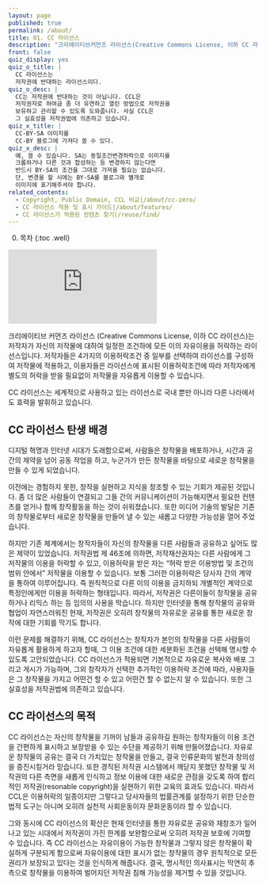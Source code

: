 ```yaml
---
layout: page
published: true
permalink: /about/
title: 01. CC 라이선스
description: "크리에이티브커먼즈 라이선스(Creative Commons License, 이하 CC 라이선스)는 창작자가 자신의 창작물에 대하여 일정한 조건하에 모든 이의 자유이용을 허락하는 라이선스 입니다."
front: false
quiz_display: yes
quiz_o_title: |
  CC 라이선스는
  저작권에 반대하는 라이선스이다.
quiz_o_desc: |
  CC는 저작권에 반대하는 것이 아닙니다. CCL은
  저작권자로 하여금 좀 더 유연하고 열린 방법으로 저작권을
  보유하고 관리할 수 있도록 도와줍니다. 사실 CCL은
  그 실효성을 저작권법에 의존하고 있습니다.
quiz_x_title: |
  CC-BY-SA 이미지를
  CC-BY 블로그에 가져다 쓸 수 있다.
quiz_x_desc: |
  예, 쓸 수 있습니다. SA는 동일조건변경허락으로 이미지를
  크롭하거나 다른 것과 합성하는 등 변경하지 않는다면
  반드시 BY-SA의 조건을 그대로 가져올 필요는 없습니다.
  단, 변경을 할 시에는 BY-SA를 블로그와 별개로
  이미지에 표기해주셔야 합니다.
related_contents: 
  - Copyright, Public Domain, CCL 비교|/about/cc-zero/
  - CC 라이선스 적용 및 표시 가이드|/about/features/
  - CC 라이선스가 적용된 컨텐츠 찾기|/reuse/find/
---
```




0. 목차
{:toc .well}

<div class="embed-responsive embed-responsive-16by9">
	<iframe src="https://www.youtube.com/embed/U8g35rt0UmQ" frameborder="0" allowfullscreen></iframe>
</div>

크리에이티브 커먼즈 라이선스 (Creative Commons License, 이하 CC 라이선스)는 저작자가 자신의 저작물에 대하여 일정한 조건하에 모든 이의 자유이용을 허락하는 라이선스입니다. 저작자들은 4가지의 이용허락조건 중 일부를 선택하여 라이선스를 구성하여 저작물에 적용하고, 이용자들은 라이선스에 표시된 이용허락조건에 따라 저작자에게 별도의 허락을 받을 필요없이 저작물을 자유롭게 이용할 수 있습니다.

CC 라이선스는 세계적으로 사용하고 있는 라이선스로 국내 뿐만 아니라 다른 나라에서도 효력을 발휘하고 있습니다.

## CC 라이선스 탄생 배경

디지털 혁명과 인터넷 시대가 도래함으로써, 사람들은 창작물을 배포하거나, 시간과 공간의 제약을 넘어 공동 작업을 하고, 누군가가 만든 창작물을 바탕으로 새로운 창작물을 만들 수 있게 되었습니다.

이전에는 경험하지 못한, 창작을 실현하고 지식을 창조할 수 있는 기회가 제공된 것입니다. 좀 더 많은 사람들이 연결되고 그들 간의 커뮤니케이션이 가능해지면서 필요한 컨텐츠를 얻거나 함께 창작활동을 하는 것이 쉬워졌습니다. 또한 미디어 기술의 발달은 기존의 창작물로부터 새로운 창작물을 만들어 낼 수 있는 새롭고 다양한 가능성을 열어 주었습니다. 

하지만 기존 체계에서는 창작자들이 자신의 창작물을 다른 사람들과 공유하고 싶어도 많은 제약이 있었습니다. 저작권법 제 46조에 의하면, 저작재산권자는 다른 사람에게 그 저작물의 이용을 허락할 수 있고, 이용허락을 받은 자는 “허락 받은 이용방법 및 조건의 범위 안에서” 저작물을 이용할 수 있습니다. 보통 그러한 이용허락은 당사자 간의 계약을 통하여 이루어집니다. 즉 원칙적으로 다른 이의 이용을 금지하되 개별적인 계약으로 특정인에게만 이용을 허락하는 형태입니다. 따라서, 저작권은 다른이들이 창작물을 공유하거나 리믹스 하는 등 임의의 사용을 막습니다. 하지만 인터넷을 통해 창작물의 공유와 협업이 자연스러워진 현재, 저작권은 오히려 창작물의 자유로운 공유를 통한 새로운 창작에 대한 기회를 막기도 합니다.

이런 문제를 해결하기 위해, CC 라이선스는 창작자가 본인의 창작물을 다른 사람들이 자유롭게 활용하게 하고자 할때, 그 이용 조건에 대한 세분화된 조건을 선택해 명시할 수 있도록 고안되었습니다. CC 라이선스가 적용되면 기본적으로 자유로운 복사와 배포 그리고 게시가 가능하며, 그외 창작자가 선택한 추가적인 이용허락 조건에 따라, 사용자들은 그 창작물을 가지고 어떤건 할 수 있고 어떤건 할 수 없는지 알 수 있습니다. 또한 그 실효성을 저작권법에 의존하고 있습니다. 

## CC 라이선스의 목적

CC 라이선스는 자신의 창작물을 기꺼이 남들과 공유하길 원하는 창작자들이 이용 조건을 간편하게 표시하고 보장받을 수 있는 수단을 제공하기 위해 만들어졌습니다. 자유로운 창작물의 공유는 결국 더 가치있는 창작물을 만들고, 결국 인류문화의 발전과 창의성을 증진시킬거라 믿습니다. 또한 경직된 저작권 시스템에서 깨닫지 못했던 창작물 및 저작권의 다른 측면을 새롭게 인식하고 정보 이용에 대한 새로운 관점을 갖도록 하여 합리적인 저작권(resonable copyright)을 실현하기 위한 교육의 효과도 있습니다. 따라서 CCL은 이용허락의 일종이지만 그렇다고 당사자들의 법률관계를 설정하기 위한 단순한 법적 도구는 아니며 오히려 실천적 사회운동이자 문화운동이라 할 수 있습니다.

그와 동시에 CC 라이선스의 확산은 현재 인터넷을 통한 자유로운 공유와 재창조가 일어나고 있는 시대에서 저작권이 가진 한계를 보완함으로써 오히려 저작권 보호에 기여할 수 있습니다. 즉 CC 라이선스는 자유이용이 가능한 창작물과 그렇지 않은 창작물이 확실하게 구분되게 함으로써 자유이용에 대한 표시가 없는 창작물의 경우 원칙적으로 모든 권리가 보장되고 있다는 것을 인식하게 해줍니다. 결국, 명시적인 의사표시는 막연히 추측으로 창작물을 이용하여 벌어지던 저작권 침해 가능성을 제거할 수 있을 것입니다.
